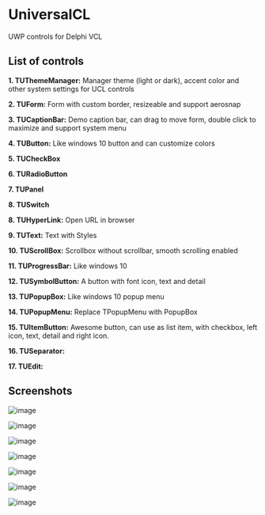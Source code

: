 # UniversalCL
UWP controls for Delphi VCL

## List of controls

**1. TUThemeManager:** Manager theme (light or dark), accent color and other system settings for UCL controls

**2. TUForm:** Form with custom border, resizeable and support aerosnap

**3. TUCaptionBar:** Demo caption bar, can drag to move form, double click to maximize and support system menu

**4. TUButton:** Like windows 10 button and can customize colors

**5. TUCheckBox**

**6. TURadioButton**

**7. TUPanel**

**8. TUSwitch**

**8. TUHyperLink:** Open URL in browser

**9. TUText:** Text with Styles

**10. TUScrollBox:** Scrollbox without scrollbar, smooth scrolling enabled

**11. TUProgressBar:** Like windows 10

**12. TUSymbolButton:** A button with font icon, text and detail

**13. TUPopupBox:** Like windows 10 popup menu

**14. TUPopupMenu:** Replace TPopupMenu with PopupBox

**15. TUItemButton:** Awesome button, can use as list item, with checkbox, left icon, text, detail and right icon.

**16. TUSeparator:**

**17. TUEdit:**

## Screenshots

![image](https://4.bp.blogspot.com/-qLwgvOiblw0/XQd95dJZjZI/AAAAAAAAAYU/sj1jJIYSodIWSN2wUUDRN2kLeeUOWRtlwCK4BGAYYCw/s1600/Screenshot1.png)

![image](https://4.bp.blogspot.com/-X0iqwB1Y_WM/XQd95Q6pkqI/AAAAAAAAAYg/YY-hD2TldHwzvoIXq4CGPSkTkWpe4aFpgCK4BGAYYCw/s1600/Screenshot2.png)

![image](https://2.bp.blogspot.com/-ipWiAd-h18o/XQd95aerWrI/AAAAAAAAAYc/a59-0VfLPaQ8xY9E1F3DmbZFuOz3KzxiwCK4BGAYYCw/s1600/Screenshot3.png)

![image](https://4.bp.blogspot.com/-22UrIxwgG6E/XQd95c9FryI/AAAAAAAAAYQ/OYB7CR9c8PAt3rqRpdpKkSMRVghJqQCgwCK4BGAYYCw/s1600/Screenshot4.png)

![image](https://1.bp.blogspot.com/-0PVekWKIzzM/XQd95RR6K8I/AAAAAAAAAYM/FCr4pIYXznAoC3YBU3s-Vlmn1BtBezIugCK4BGAYYCw/s1600/Screenshot5.png)

![image](https://1.bp.blogspot.com/-Slnt5qMZDJA/XQd95Q52WkI/AAAAAAAAAYY/c_SFFCE3R30KVnCfi0fTnFdirP70ljMOgCK4BGAYYCw/s1600/Screenshot6.png)

![image](https://1.bp.blogspot.com/-TASI8O1d7vw/XQxUuH799_I/AAAAAAAAAY0/1a4MadRAZQQ8u1PfyHjs7IlasU4qTfSuQCLcBGAs/s1600/Screenshot7.png)
